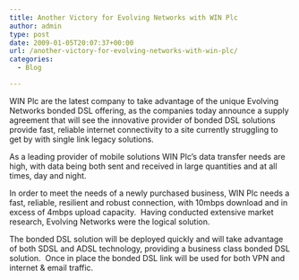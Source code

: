 ```yaml
---
title: Another Victory for Evolving Networks with WIN Plc
author: admin
type: post
date: 2009-01-05T20:07:37+00:00
url: /another-victory-for-evolving-networks-with-win-plc/
categories:
  - Blog

---
```

WIN Plc are the latest company to take advantage of the unique Evolving Networks bonded DSL offering, as the companies today announce a supply agreement that will see the innovative provider of bonded DSL solutions provide fast, reliable internet connectivity to a site currently struggling to get by with single link legacy solutions.

As a leading provider of mobile solutions WIN Plc’s data transfer needs are high, with data being both sent and received in large quantities and at all times, day and night.

In order to meet the needs of a newly purchased business, WIN Plc needs a fast, reliable, resilient and robust connection, with 10mbps download and in excess of 4mbps upload capacity.  Having conducted extensive market research, Evolving Networks were the logical solution.

The bonded DSL solution will be deployed quickly and will take advantage of both SDSL and ADSL technology, providing a business class bonded DSL solution.  Once in place the bonded DSL link will be used for both VPN and internet & email traffic.